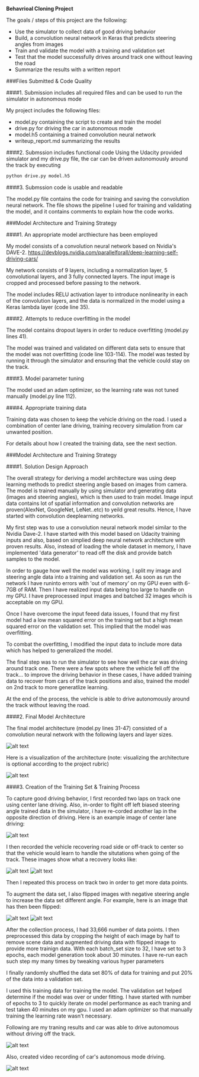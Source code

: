 **Behavrioal Cloning Project**

The goals / steps of this project are the following:
* Use the simulator to collect data of good driving behavior
* Build, a convolution neural network in Keras that predicts steering angles from images
* Train and validate the model with a training and validation set
* Test that the model successfully drives around track one without leaving the road
* Summarize the results with a written report


[//]: # (Image References)

[image1]: ./examples/placeholder.png "Model Visualization"
[image2]: ./examples/center-driving.png "Grayscaling"
[image3]: ./examples/recovery2.png "Off Track"
[image4]: ./examples/recovery4.png "Recovery Image2"
[image5]: ./examples/recovery3.png "Recovery Image3"
[image6]: ./examples/test_just_crop.jpg "Normal Image"
[image7]: ./examples/test_just_crop_flip.jpg "Flipped Image"
[image8]: ./examples/model-train1.png "Flipped Image"
[image9]: ./examples/conv-cnn-arch.png "CNN Image"
[image10]: ./examples/run4.png "Results Image"


###Files Submitted & Code Quality

####1. Submission includes all required files and can be used to run the simulator in autonomous mode

My project includes the following files:
* model.py containing the script to create and train the model
* drive.py for driving the car in autonomous mode
* model.h5 containing a trained convolution neural network 
* writeup_report.md  summarizing the results

####2. Submssion includes functional code
Using the Udacity provided simulator and my drive.py file, the car can be driven autonomously around the track by executing 
```sh
python drive.py model.h5
```

####3. Submssion code is usable and readable

The model.py file contains the code for training and saving the convolution neural network. The file shows the pipeline I used for training and validating the model, and it contains comments to explain how the code works.

###Model Architecture and Training Strategy

####1. An appropriate model arcthiecture has been employed

My model consists of a convolution neural network based on Nvidia's DAVE-2.
 https://devblogs.nvidia.com/parallelforall/deep-learning-self-driving-cars/

My network consists of 9 layers, including a normalization layer, 5 convolutional layers, and 3 fully connected layers. The input image is cropped and processed before passing to the network.

The model includes RELU activation layer  to introduce nonlinearity in each of the convolution layers, and the data is normalized in the model using a Keras lambda layer (code line 35). 

####2. Attempts to reduce overfitting in the model

The model contains dropout layers in order to reduce overfitting (model.py lines 41). 

The model was trained and validated on different data sets to ensure that the model was not overfitting (code line 103-114). The model was tested by running it through the simulator and ensuring that the vehicle could stay on the track.

####3. Model parameter tuning

The model used an adam optimizer, so the learning rate was not tuned manually (model.py line 112).

####4. Appropriate training data

Training data was chosen to keep the vehicle driving on the road. I used a combination of center lane driving, training recovery simulation from  car unwanted position. 

For details about how I created the training data, see the next section. 

###Model Architecture and Training Strategy

####1. Solution Design Approach

The overall strategy for deriving a model architecture was using deep learning methods to predict steering angle based on images from camera. The model is trained manually by using simulator and generating data (images and steering angles), which is then used to train model. Image input data contains lot of spatial information and convolution networks are proven(AlexNet, GoogleNet, LeNet..etc) to yeild great results. Hence, I have started with convolution deeplearning networks. 

My first step was to use a convolution neural network model similar to the Nvidia Dave-2. I have started with this model based on Udacity training inputs and also, based on simplied  deep neural network architecture with proven results. Also,  instead of loading the whole dataset in memory, I have implemented 'data generator' to read off the disk and provide batch samples to the model.

In order to gauge how well the model was working, I split my image and steering angle data into a training and validation set.
As soon as run the network I have runinto errors with 'out of memory' on my GPU even with 6-7GB of RAM. Then I have realized input data being too large to handle on my GPU. I have preprocessed input images and batched 32 images whcih is acceptable on my GPU. 

Once I have overcome the input feeed data issues, I found that my first model had a low mean squared error on the training set but a high mean squared error on the validation set. This implied that the model was overfitting. 

To combat the overfitting, I modified the input data to include more data which has helped to generalized the model. 

The final step was to run the simulator to see how well the car was driving around track one. There were a few spots where the vehicle fell off the track... to improve the driving behavior in these cases, I have added training data to recover from cars of the track positions and also, trained the model on 2nd track to more generatlize learning.

At the end of the process, the vehicle is able to drive autonomously around the track without leaving the road.

####2. Final Model Architecture

The final model architecture (model.py lines 31-47) consisted of a convolution neural network with the following layers and layer sizes.

![alt text][image9]

Here is a visualization of the architecture (note: visualizing the architecture is optional according to the project rubric)

![alt text][image1]

####3. Creation of the Training Set & Training Process

To capture good driving behavior, I first recorded two laps on track one using center lane driving. Also, in-order to flgiht off left biased steering angle trained data in the simulator, i have re-corded another lap in the opposite direction of driving. Here is an example image of center lane driving:

![alt text][image2]

I then recorded the vehicle recovering road side or off-track to center so that the vehicle would learn to handle the situtations when going of the track. These images show what a recovery looks like:

![alt text][image3]
![alt text][image5]

Then I repeated this process on track two in order to get more data points.

To augment the data set, I also flipped images with negative steering angle to increase the data set different angle. For example, here is an image that has then been flipped:

![alt text][image6] 
![alt text][image7]

After the collection process, I had 33,666 number of data points. I then preprocessed this data by cropping the height of each image by half to remove scene data and augmented driving data with flipped image to provide more trainign data. With each batch_set size to 32, I have set to 3 epochs, each model generation took about 30 minutes. I have re-run each such step my many times by tweaking various hyper parameters


I finally randomly shuffled the data set 80% of data for training  and put 20% of the data into a validation set. 

I used this training data for training the model. The validation set helped determine if the model was over or under fitting. I have started with  number of epochs to 3 to quickly iterate on model performance as each traning and  test taken 40 minutes on my gpu. I used an adam optimizer so that manually training the learning rate wasn't necessary.

Following are my traning results and car was able to drive autonomous without driving off the track.

![alt text][image8]

Also, created video recording of car's autonomous mode driving.

![alt text][image10]


